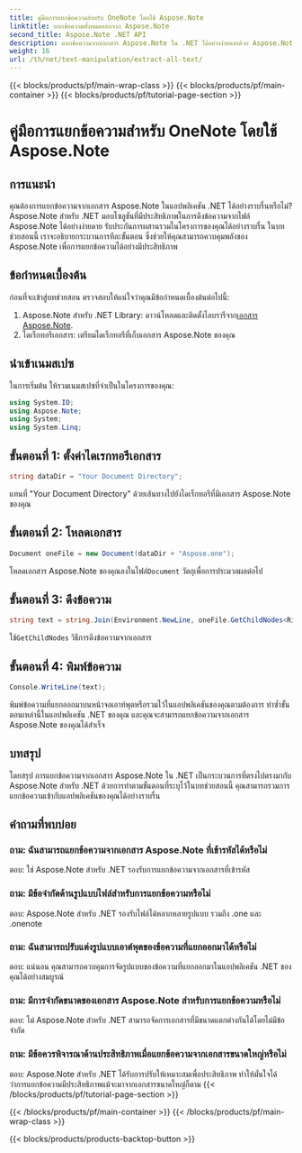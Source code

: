 ```yaml
---
title: คู่มือการแยกข้อความสำหรับ OneNote โดยใช้ Aspose.Note
linktitle: แยกข้อความทั้งหมดออกจาก Aspose.Note
second_title: Aspose.Note .NET API
description: แยกข้อความจากเอกสาร Aspose.Note ใน .NET ได้อย่างง่ายดายด้วย Aspose.Note สำหรับ .NET ปฏิบัติตามคำแนะนำทีละขั้นตอนของเราเพื่อการบูรณาการที่ราบรื่น
weight: 16
url: /th/net/text-manipulation/extract-all-text/
---
```


{{< blocks/products/pf/main-wrap-class >}}
{{< blocks/products/pf/main-container >}}
{{< blocks/products/pf/tutorial-page-section >}}

# คู่มือการแยกข้อความสำหรับ OneNote โดยใช้ Aspose.Note

## การแนะนำ
คุณต้องการแยกข้อความจากเอกสาร Aspose.Note ในแอปพลิเคชัน .NET ได้อย่างราบรื่นหรือไม่? Aspose.Note สำหรับ .NET มอบโซลูชันที่มีประสิทธิภาพในการดึงข้อความจากไฟล์ Aspose.Note ได้อย่างง่ายดาย รับประกันการผสานรวมในโครงการของคุณได้อย่างราบรื่น ในบทช่วยสอนนี้ เราจะอธิบายกระบวนการทีละขั้นตอน ซึ่งช่วยให้คุณสามารถควบคุมพลังของ Aspose.Note เพื่อการแยกข้อความได้อย่างมีประสิทธิภาพ
## ข้อกำหนดเบื้องต้น
ก่อนที่จะเข้าสู่บทช่วยสอน ตรวจสอบให้แน่ใจว่าคุณมีข้อกำหนดเบื้องต้นต่อไปนี้:
1.  Aspose.Note สำหรับ .NET Library: ดาวน์โหลดและติดตั้งไลบรารีจาก[เอกสาร Aspose.Note](https://reference.aspose.com/note/net/).
2. ไดเร็กทอรีเอกสาร: เตรียมไดเร็กทอรีที่เก็บเอกสาร Aspose.Note ของคุณ
## นำเข้าเนมสเปซ
ในการเริ่มต้น ให้รวมเนมสเปซที่จำเป็นในโครงการของคุณ:
```csharp
using System.IO;
using Aspose.Note;
using System;
using System.Linq;
```
## ขั้นตอนที่ 1: ตั้งค่าไดเรกทอรีเอกสาร
```csharp
string dataDir = "Your Document Directory";
```
แทนที่ "Your Document Directory" ด้วยเส้นทางไปยังไดเร็กทอรีที่มีเอกสาร Aspose.Note ของคุณ
## ขั้นตอนที่ 2: โหลดเอกสาร
```csharp
Document oneFile = new Document(dataDir + "Aspose.one");
```
โหลดเอกสาร Aspose.Note ของคุณลงในไฟล์`Document` วัตถุเพื่อการประมวลผลต่อไป
## ขั้นตอนที่ 3: ดึงข้อความ
```csharp
string text = string.Join(Environment.NewLine, oneFile.GetChildNodes<RichText>().Select(e => e.Text)) + Environment.NewLine;
```
 ใช้`GetChildNodes` วิธีการดึงข้อความจากเอกสาร
## ขั้นตอนที่ 4: พิมพ์ข้อความ
```csharp
Console.WriteLine(text);
```
พิมพ์ข้อความที่แยกออกมาบนหน้าจอเอาท์พุตหรือรวมไว้ในแอปพลิเคชันของคุณตามต้องการ
ทำซ้ำขั้นตอนเหล่านี้ในแอปพลิเคชัน .NET ของคุณ และคุณจะสามารถแยกข้อความจากเอกสาร Aspose.Note ของคุณได้สำเร็จ
## บทสรุป
โดยสรุป การแยกข้อความจากเอกสาร Aspose.Note ใน .NET เป็นกระบวนการที่ตรงไปตรงมากับ Aspose.Note สำหรับ .NET ด้วยการทำตามขั้นตอนที่ระบุไว้ในบทช่วยสอนนี้ คุณสามารถรวมการแยกข้อความเข้ากับแอปพลิเคชันของคุณได้อย่างราบรื่น
## คำถามที่พบบ่อย
### ถาม: ฉันสามารถแยกข้อความจากเอกสาร Aspose.Note ที่เข้ารหัสได้หรือไม่
ตอบ: ใช่ Aspose.Note สำหรับ .NET รองรับการแยกข้อความจากเอกสารที่เข้ารหัส
### ถาม: มีข้อจำกัดด้านรูปแบบไฟล์สำหรับการแยกข้อความหรือไม่
ตอบ: Aspose.Note สำหรับ .NET รองรับไฟล์ได้หลากหลายรูปแบบ รวมถึง .one และ .onenote
### ถาม: ฉันสามารถปรับแต่งรูปแบบเอาต์พุตของข้อความที่แยกออกมาได้หรือไม่
ตอบ: แน่นอน คุณสามารถควบคุมการจัดรูปแบบของข้อความที่แยกออกมาในแอปพลิเคชัน .NET ของคุณได้อย่างสมบูรณ์
### ถาม: มีการจำกัดขนาดของเอกสาร Aspose.Note สำหรับการแยกข้อความหรือไม่
ตอบ: ไม่ Aspose.Note สำหรับ .NET สามารถจัดการเอกสารที่มีขนาดแตกต่างกันได้โดยไม่มีข้อจำกัด
### ถาม: มีข้อควรพิจารณาด้านประสิทธิภาพเมื่อแยกข้อความจากเอกสารขนาดใหญ่หรือไม่
ตอบ: Aspose.Note สำหรับ .NET ได้รับการปรับให้เหมาะสมเพื่อประสิทธิภาพ ทำให้มั่นใจได้ว่าการแยกข้อความมีประสิทธิภาพแม้จะมาจากเอกสารขนาดใหญ่ก็ตาม
{{< /blocks/products/pf/tutorial-page-section >}}

{{< /blocks/products/pf/main-container >}}
{{< /blocks/products/pf/main-wrap-class >}}

{{< blocks/products/products-backtop-button >}}

